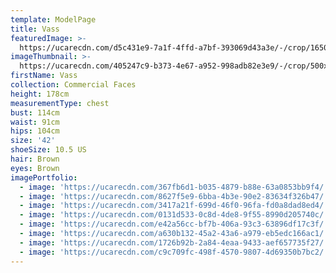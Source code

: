 ```yaml
---
template: ModelPage
title: Vass
featuredImage: >-
  https://ucarecdn.com/d5c431e9-7a1f-4ffd-a7bf-393069d43a3e/-/crop/1650x827/0,0/-/preview/
imageThumbnail: >-
  https://ucarecdn.com/405247c9-b373-4e67-a952-998adb82e3e9/-/crop/500x719/118,16/-/preview/
firstName: Vass
collection: Commercial Faces
height: 178cm
measurementType: chest
bust: 114cm
waist: 91cm
hips: 104cm
size: '42'
shoeSize: 10.5 US
hair: Brown
eyes: Brown
imagePortfolio:
  - image: 'https://ucarecdn.com/367fb6d1-b035-4879-b88e-63a0853bb9f4/'
  - image: 'https://ucarecdn.com/8627f5e9-6bba-4b3e-90e2-83634f326b47/'
  - image: 'https://ucarecdn.com/3417a21f-699d-46f0-96fa-fd0a8dad8ed4/'
  - image: 'https://ucarecdn.com/0131d533-0c8d-4de8-9f55-8990d205740c/'
  - image: 'https://ucarecdn.com/e42a56cc-bf7b-406a-93c3-63896df17c3f/'
  - image: 'https://ucarecdn.com/a630b132-45a2-43a6-a979-eb5edc166ac1/'
  - image: 'https://ucarecdn.com/1726b92b-2a84-4eaa-9433-aef657735f27/'
  - image: 'https://ucarecdn.com/c9c709fc-498f-4570-9807-4d69350b7bc2/'
---
```


